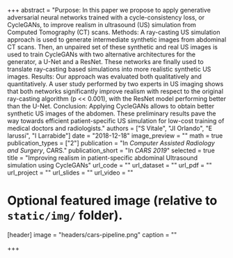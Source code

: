 +++
abstract = "Purpose: In this paper we propose to apply generative adversarial neural networks trained with a cycle-consistency loss, or CycleGANs, to improve realism in ultrasound (US) simulation from Computed Tomography (CT) scans. Methods: A ray-casting US simulation approach is used to generate intermediate synthetic images from abdominal CT scans. Then, an unpaired set of these synthetic and real US images is used to train CycleGANs with two alternative architectures for the generator, a U-Net and a ResNet. These networks are finally used to translate ray-casting based simulations into more realistic synthetic US images. Results: Our approach was evaluated both qualitatively and quantitatively. A user study performed by two experts in US imaging shows that both networks significantly improve realism with respect to the original ray-casting algorithm (p << 0.001), with the ResNet model performing better than the U-Net. Conclusion: Applying CycleGANs allows to obtain better synthetic US images of the abdomen. These preliminary results pave the way towards efficient patient-specific US simulation for low-cost training of medical doctors and radiologists."
authors = ["S Vitale", "JI Orlando", "E Iarussi", "I Larrabide"]
date = "2018-12-18"
image_preview = ""
math = true
publication_types = ["2"]
publication = "In *Computer Assisted Radiology and Surgery*, CARS."
publication_short = "In *CARS 2019*"
selected = true
title = "Improving realism in patient-specific abdominal Ultrasound simulation using CycleGANs"
url_code = ""
url_dataset = ""
url_pdf = ""
url_project = ""
url_slides = ""
url_video = ""

# Optional featured image (relative to `static/img/` folder).
[header]
image = "headers/cars-pipeline.png"
caption = ""


+++
